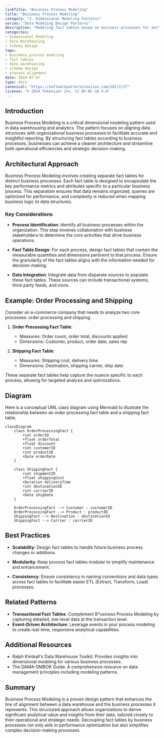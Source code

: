 ```yaml
---
linkTitle: "Business Process Modeling"
title: "Business Process Modeling"
category: "2. Dimensional Modeling Patterns"
series: "Data Modeling Design Patterns"
description: "Modeling fact tables based on business processes for better alignment with organizational activities."
categories:
- Dimensional Modeling
- Data Warehousing
- Schema Design
tags:
- business process modeling
- fact tables
- data warehousing
- schema design
- process alignment
date: 2024-07-07
type: docs
canonical: "https://softwarepatternslexicon.com/102/2/27"
license: "© 2024 Tokenizer Inc. CC BY-NC-SA 4.0"
---
```



## Introduction

Business Process Modeling is a critical dimensional modeling pattern used in data warehousing and analytics. The pattern focuses on aligning data structures with organizational business processes to facilitate accurate and insightful reporting. By structuring fact tables according to business processes, businesses can achieve a cleaner architecture and streamline both operational efficiencies and strategic decision-making.

## Architectural Approach

Business Process Modeling involves creating separate fact tables for distinct business processes. Each fact table is designed to encapsulate the key performance metrics and attributes specific to a particular business process. This separation ensures that data remains organized, queries are optimized for performance, and complexity is reduced when mapping business logic to data structures.

### Key Considerations

- **Process Identification**: Identify all business processes within the organization. This step involves collaboration with business stakeholders to determine the core activities that drive business operations.
  
- **Fact Table Design**: For each process, design fact tables that contain the measurable quantities and dimensions pertinent to that process. Ensure the granularity of the fact tables aligns with the information needed for decision-making.

- **Data Integration**: Integrate data from disparate sources to populate these fact tables. These sources can include transactional systems, third-party feeds, and more.

## Example: Order Processing and Shipping

Consider an e-commerce company that needs to analyze two core processes: order processing and shipping.

1. **Order Processing Fact Table**:
   - Measures: Order count, order total, discounts applied
   - Dimensions: Customer, product, order date, sales rep

2. **Shipping Fact Table**:
   - Measures: Shipping cost, delivery time
   - Dimensions: Destination, shipping carrier, ship date

These separate fact tables help capture the nuance specific to each process, allowing for targeted analysis and optimizations.

## Diagram

Here is a conceptual UML class diagram using Mermaid to illustrate the relationship between an order processing fact table and a shipping fact table.

```mermaid
classDiagram
    class OrderProcessingFact {
        +int orderID
        +float orderTotal
        +float discount
        +int customerID
        +int productID
        +Date orderDate
    }
    
    class ShippingFact {
        +int shipmentID
        +float shippingCost
        +Duration deliveryTime
        +int destinationID
        +int carrierID
        +Date shipDate
    }
    
    OrderProcessingFact --> Customer : customerID
    OrderProcessingFact --> Product : productID
    ShippingFact --> Destination : destinationID
    ShippingFact --> Carrier : carrierID
```

## Best Practices

- **Scalability**: Design fact tables to handle future business process changes or additions.
  
- **Modularity**: Keep process fact tables modular to simplify maintenance and enhancement.

- **Consistency**: Ensure consistency in naming conventions and data types across fact tables to facilitate easier ETL (Extract, Transform, Load) processes.

## Related Patterns

- **Transactional Fact Tables**: Complement B*usiness Process Modeling by capturing detailed, low-level data at the transaction level.
- **Event-Driven Architecture**: Leverage events in your process modeling to create real-time, responsive analytical capabilities.

## Additional Resources

- Ralph Kimball's Data Warehouse Toolkit: Provides insights into dimensional modeling for various business processes.
- The DAMA-DMBOK Guide: A comprehensive resource on data management principles including modeling patterns.

## Summary

Business Process Modeling is a proven design pattern that enhances the line of alignment between a data warehouse and the business processes it represents. This structured approach allows organizations to derive significant analytical value and insights from their data, tailored closely to their operational and strategic needs. Decoupling fact tables by business processes not only aids in performance optimization but also simplifies complex decision-making processes.
